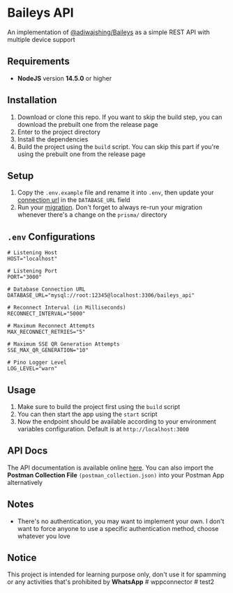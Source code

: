 # Baileys API

An implementation of [@adiwajshing/Baileys](https://github.com/adiwajshing/Baileys) as a simple REST API with multiple device support

## Requirements

- **NodeJS** version **14.5.0** or higher

## Installation

1. Download or clone this repo. If you want to skip the build step, you can download the prebuilt one from the release page
1. Enter to the project directory
1. Install the dependencies
1. Build the project using the `build` script. You can skip this part if you're using the prebuilt one from the release page

## Setup

1. Copy the `.env.example` file and rename it into `.env`, then update your [connection url](https://www.prisma.io/docs/reference/database-reference/connection-urls) in the `DATABASE_URL` field
1. Run your [migration](https://www.prisma.io/docs/reference/api-reference/command-reference#prisma-migrate). Don't forget to always re-run your migration whenever there's a change on the `prisma/` directory

## `.env` Configurations

```env
# Listening Host
HOST="localhost"

# Listening Port
PORT="3000"

# Database Connection URL
DATABASE_URL="mysql://root:12345@localhost:3306/baileys_api"

# Reconnect Interval (in Milliseconds)
RECONNECT_INTERVAL="5000"

# Maximum Reconnect Attempts
MAX_RECONNECT_RETRIES="5"

# Maximum SSE QR Generation Attempts
SSE_MAX_QR_GENERATION="10"

# Pino Logger Level
LOG_LEVEL="warn"
```

## Usage

1. Make sure to build the project first using the `build` script
1. You can then start the app using the `start` script
1. Now the endpoint should be available according to your environment variables configuration. Default is at `http://localhost:3000`

## API Docs

The API documentation is available online [here](https://documenter.getpostman.com/view/18988925/2s8Z73zWbg). You can also import the **Postman Collection File** `(postman_collection.json)` into your Postman App alternatively

## Notes

- There's no authentication, you may want to implement your own. I don't want to force anyone to use a specific authentication method, choose whatever you love

## Notice

This project is intended for learning purpose only, don't use it for spamming or any activities that's prohibited by **WhatsApp**
#   w p p c o n n e c t o r  
 #   t e s t 2  
 